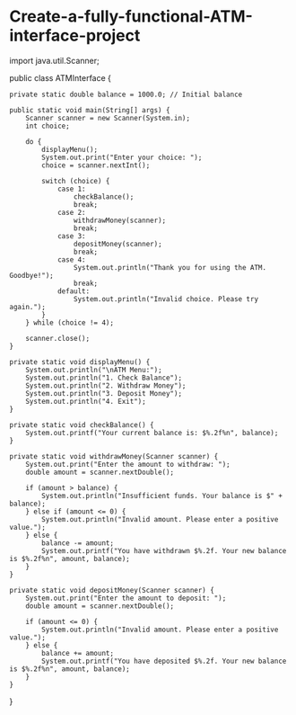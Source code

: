 # Create-a-fully-functional-ATM-interface-project
import java.util.Scanner;

public class ATMInterface {

    private static double balance = 1000.0; // Initial balance

    public static void main(String[] args) {
        Scanner scanner = new Scanner(System.in);
        int choice;

        do {
            displayMenu();
            System.out.print("Enter your choice: ");
            choice = scanner.nextInt();

            switch (choice) {
                case 1:
                    checkBalance();
                    break;
                case 2:
                    withdrawMoney(scanner);
                    break;
                case 3:
                    depositMoney(scanner);
                    break;
                case 4:
                    System.out.println("Thank you for using the ATM. Goodbye!");
                    break;
                default:
                    System.out.println("Invalid choice. Please try again.");
            }
        } while (choice != 4);

        scanner.close();
    }

    private static void displayMenu() {
        System.out.println("\nATM Menu:");
        System.out.println("1. Check Balance");
        System.out.println("2. Withdraw Money");
        System.out.println("3. Deposit Money");
        System.out.println("4. Exit");
    }

    private static void checkBalance() {
        System.out.printf("Your current balance is: $%.2f%n", balance);
    }

    private static void withdrawMoney(Scanner scanner) {
        System.out.print("Enter the amount to withdraw: ");
        double amount = scanner.nextDouble();

        if (amount > balance) {
            System.out.println("Insufficient funds. Your balance is $" + balance);
        } else if (amount <= 0) {
            System.out.println("Invalid amount. Please enter a positive value.");
        } else {
            balance -= amount;
            System.out.printf("You have withdrawn $%.2f. Your new balance is $%.2f%n", amount, balance);
        }
    }

    private static void depositMoney(Scanner scanner) {
        System.out.print("Enter the amount to deposit: ");
        double amount = scanner.nextDouble();

        if (amount <= 0) {
            System.out.println("Invalid amount. Please enter a positive value.");
        } else {
            balance += amount;
            System.out.printf("You have deposited $%.2f. Your new balance is $%.2f%n", amount, balance);
        }
    }
}
